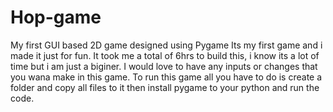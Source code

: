 # Hop-game
My first GUI based 2D game designed using Pygame
Its my first game and i made it just for fun. It took me a total of 6hrs to build this, i know its a lot of time but i am just a biginer.
I would love to have any inputs or changes that you wana make in this game. To run this game all you have to do is create a folder and copy all files to it then install pygame to your python and run the code.
